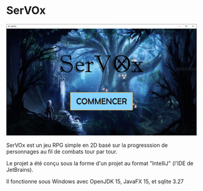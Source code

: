 # SerVOx

![menu](/menu_nuit.png)

SerVOx est un jeu RPG simple en 2D basé sur la progresssion de personnages au fil de combats tour par tour.

Le projet a été conçu sous la forme d'un projet au format "IntelliJ" (l'IDE de JetBrains). 

Il fonctionne sous Windows avec OpenJDK 15, JavaFX 15, et sqlite 3.27 
